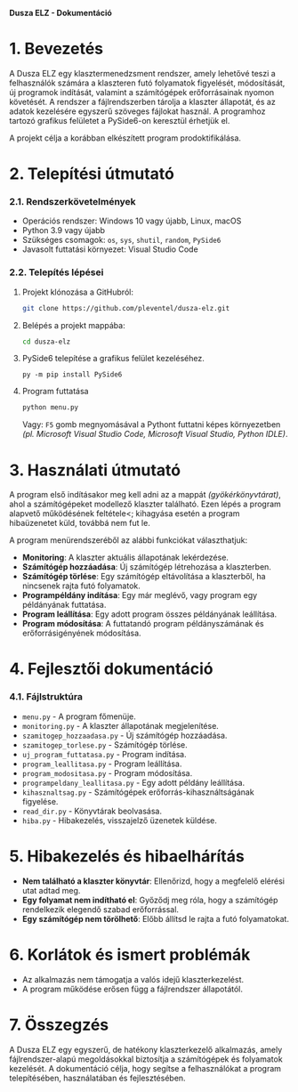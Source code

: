 **Dusza ELZ - Dokumentáció**

# 1. Bevezetés
A Dusza ELZ egy klasztermenedzsment rendszer, amely lehetővé teszi a felhasználók számára a klaszteren futó folyamatok figyelését, módosítását, új programok indítását, valamint a számítógépek erőforrásainak nyomon követését. A rendszer a fájlrendszerben tárolja a klaszter állapotát, és az adatok kezelésére egyszerű szöveges fájlokat használ. A programhoz tartozó grafikus felületet a PySide6-on keresztül érhetjük el.

A projekt célja a korábban elkészített program prodoktifikálása.

# 2. Telepítési útmutató
### 2.1. Rendszerkövetelmények
- Operációs rendszer: Windows 10 vagy újabb, Linux, macOS
- Python 3.9 vagy újabb
- Szükséges csomagok: `os`, `sys`, `shutil`, `random`, `PySide6`
- Javasolt futtatási környezet: Visual Studio Code

### 2.2. Telepítés lépései
1. Projekt klónozása a GitHubról:
   ```bash
   git clone https://github.com/pleventel/dusza-elz.git
   ```
2. Belépés a projekt mappába:
   ```bash
   cd dusza-elz
   ```

3. PySide6 telepítése a grafikus felület kezeléséhez.
    ```
    py -m pip install PySide6
    ```

4. Program futtatása
   ```bash
   python menu.py
   ```

   Vagy: `F5` gomb megnyomásával a Pythont futtatni képes környezetben *(pl. Microsoft Visual Studio Code, Microsoft Visual Studio, Python IDLE)*.

# 3. Használati útmutató
A program első indításakor meg kell adni az a mappát *(gyökérkönyvtárat)*, ahol a számítógépeket modellező klaszter található. Ezen lépés a program alapvető működésének feltétele<; kihagyása esetén a program hibaüzenetet küld, továbbá nem fut le.

A program menürendszeréből az alábbi funkciókat választhatjuk:
- **Monitoring**: A klaszter aktuális állapotának lekérdezése.
- **Számítógép hozzáadása**: Új számítógép létrehozása a klaszterben.
- **Számítógép törlése**: Egy számítógép eltávolítása a klaszterből, ha nincsenek rajta futó folyamatok.
- **Programpéldány indítása**: Egy már meglévő, vagy program egy példányának futtatása.
- **Program leállítása**: Egy adott program összes példányának leállítása.
- **Program módosítása**: A futtatandó program példányszámának és erőforrásigényének módosítása.

# 4. Fejlesztői dokumentáció
### 4.1. Fájlstruktúra
- `menu.py` - A program főmenüje.
- `monitoring.py` - A klaszter állapotának megjelenítése.
- `szamitogep_hozzaadasa.py` - Új számítógép hozzáadása.
- `szamitogep_torlese.py` - Számítógép törlése.
- `uj_program_futtatasa.py` - Program indítása.
- `program_leallitasa.py` - Program leállítása.
- `program_modositasa.py` - Program módosítása.
- `programpeldany_leallitasa.py` - Egy adott példány leállítása.
- `kihasznaltsag.py` - Számítógépek erőforrás-kihasználtságának figyelése.
- `read_dir.py` - Könyvtárak beolvasása.
- `hiba.py` - Hibakezelés, visszajelző üzenetek küldése.

# 5. Hibakezelés és hibaelhárítás
- **Nem található a klaszter könyvtár**: Ellenőrizd, hogy a megfelelő elérési utat adtad meg.
- **Egy folyamat nem indítható el**: Győződj meg róla, hogy a számítógép rendelkezik elegendő szabad erőforrással.
- **Egy számítógép nem törölhető**: Előbb állítsd le rajta a futó folyamatokat.

# 6. Korlátok és ismert problémák
- Az alkalmazás nem támogatja a valós idejű klaszterkezelést.
- A program működése erősen függ a fájlrendszer állapotától.

# 7. Összegzés
A Dusza ELZ egy egyszerű, de hatékony klaszterkezelő alkalmazás, amely fájlrendszer-alapú megoldásokkal biztosítja a számítógépek és folyamatok kezelését. A dokumentáció célja, hogy segítse a felhasználókat a program telepítésében, használatában és fejlesztésében.

